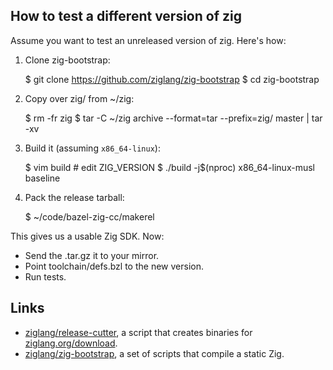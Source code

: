 How to test a different version of zig
--------------------------------------

Assume you want to test an unreleased version of zig. Here's how:

1. Clone zig-bootstrap:

      $ git clone https://github.com/ziglang/zig-bootstrap
      $ cd zig-bootstrap

2. Copy over zig/ from ~/zig:

      $ rm -fr zig
      $ tar -C ~/zig archive --format=tar --prefix=zig/ master | tar -xv

3. Build it (assuming `x86_64-linux`):

      $ vim build  # edit ZIG_VERSION
      $ ./build -j$(nproc) x86_64-linux-musl baseline

4. Pack the release tarball:

      $ ~/code/bazel-zig-cc/makerel

This gives us a usable Zig SDK. Now:

- Send the .tar.gz it to your mirror.
- Point toolchain/defs.bzl to the new version.
- Run tests.

Links
-----

- [ziglang/release-cutter][1], a script that creates binaries for [ziglang.org/download][2].
- [ziglang/zig-bootstrap][3], a set of scripts that compile a static Zig.

[1]: https://github.com/ziglang/release-cutter/blob/master/script
[2]: https://ziglang.org/download
[3]: https://github.com/ziglang/zig-bootstrap
